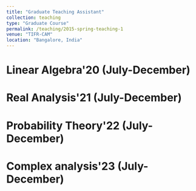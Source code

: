 ```yaml
---
title: "Graduate Teaching Assistant"
collection: teaching
type: "Graduate Course"
permalink: /teaching/2015-spring-teaching-1
venue: "TIFR-CAM"
location: "Bangalore, India"
---
```



Linear Algebra'20 (July-December)
======

Real Analysis'21 (July-December)
======

Probability Theory'22 (July-December)
======

Complex analysis'23 (July-December)
======

